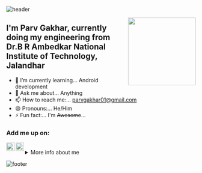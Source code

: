 ![header](https://capsule-render.vercel.app/api?type=wave&color=timeGradient&height=300&section=header&text=Hi%20There!👋&fontSize=80&animation=fadeIn&fontAlignY=35&fontAlign=53)

<img align="right" src=https://media.giphy.com/media/UQJlZ2OcaCA2RLfGiZ/giphy.gif width=180/>

## I'm Parv Gakhar, currently doing my engineering from<br/>Dr.B R Ambedkar National Institute of Technology, Jalandhar 

<!-- 🔭 I’m currently working on ...--> 
<!--- 👯 I’m looking to collaborate on ...-->
<!--- 🤔 I’m looking for help with ...-->
- 🌱 I’m currently learning... Android development
- 💬 Ask me about... Anything
- 📫 How to reach me:... parvgakhar01@gmail.com
- 😄 Pronouns:... He/Him
- ⚡ Fun fact:... I'm ~~Awesome~~...

### Add me up on:

[<img align="left" alt="ParvGakher | LinkedIn" width="22px" src="https://cdn.jsdelivr.net/npm/simple-icons@v3/icons/linkedin.svg" />][linkedin]
[<img align="left" alt="ParvGakhar | Instagram" width="22px" src="https://cdn.jsdelivr.net/npm/simple-icons@v3/icons/instagram.svg" />][instagram]

<br/>

[instagram]:https://www.instagram.com/parv.gakhar/
[linkedin]: https://www.linkedin.com/in/parv-gakhar/

<details>
<br/><br/>
  
<summary>More info about me</summary>
 

![visitors](https://visitor-badge.glitch.me/badge?page_id=sw-257.sw-257)
<br/>
[![Parv's github stats](https://github-readme-stats.vercel.app/api?username=sw-257&show_icons=true&theme=vue)](https://github.com/sw-257/github-readme-stats)
<!--![Top Langs](https://github-readme-stats.vercel.app/api/top-langs/?username=sw-257)](https://github.com/sw-257/github-readme-stats)-->
</details>

![footer](https://capsule-render.vercel.app/api?type=wave&color=timeGradient&height=200&section=footer)
